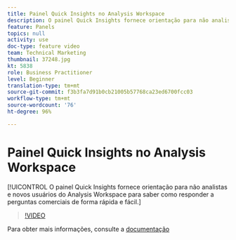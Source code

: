 ```yaml
---
title: Painel Quick Insights no Analysis Workspace
description: O painel Quick Insights fornece orientação para não analistas e novos usuários do Analysis Workspace para saber como responder a perguntas comerciais de forma rápida e fácil.
feature: Panels
topics: null
activity: use
doc-type: feature video
team: Technical Marketing
thumbnail: 37248.jpg
kt: 5838
role: Business Practitioner
level: Beginner
translation-type: tm+mt
source-git-commit: f3b3fa7d91b0cb21005b57768ca23ed6700fcc03
workflow-type: tm+mt
source-wordcount: '76'
ht-degree: 96%

---
```



# Painel Quick Insights no Analysis Workspace

[!UICONTROL O painel Quick Insights fornece orientação para não analistas e novos usuários do Analysis Workspace para saber como responder a perguntas comerciais de forma rápida e fácil.]

>[!VIDEO](https://video.tv.adobe.com/v/37248/?quality=12&learn=on)

Para obter mais informações, consulte a [documentação](https://docs.adobe.com/content/help/pt-BR/analytics/analyze/analysis-workspace/panels/quickinsight.html)
